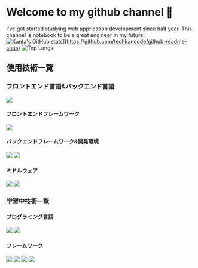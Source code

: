 # Welcome to my github channel 👋
I've got started studying web apprication development since half year. This channel is notebook to be a great engineer in my future!
![Kanta's GitHub stats](https://github-readme-stats.vercel.app/api?username=techkancode&theme=vue-dark&show_icons=true)](https://github.com/techkancode/github-readme-stats)
![Top Langs](https://github-readme-stats.vercel.app/api/top-langs/?username=techkancode&layout=compact)

## 使用技術一覧

<!-- シールド一覧 -->
### フロントエンド言語&バックエンド言語
<p style="display: inline">
  <img src="https://img.shields.io/badge/-javascript-F7DF1E?style=for-the-badge&logo=javascript&logoColor=61DAFB">
</p>

#### フロントエンドフレームワーク
<p style="display: inline">
  <!-- フロントエンドのフレームワーク一覧 -->
  <img src="https://img.shields.io/badge/-React-20232A?style=for-the-badge&logo=react&logoColor=61DAFB">
</p>

#### バックエンドフレームワーク&開発環境
<p style="display: inline">
  <!-- バックエンドのフレームワーク一覧 -->
  <img src="https://img.shields.io/badge/-express-000000.svg?logo=express&style=for-the-badge">
  <img src="https://img.shields.io/badge/-Node.js-000000.svg?logo=node.js&style=for-the-badge">
</p>

#### ミドルウェア
<p style="display: inline">
  <!-- ミドルウェア一覧 -->
  <img src="https://img.shields.io/badge/-mongodb-47A248.svg?logo=mongodb&style=for-the-badge">
  <img src="https://img.shields.io/badge/-mongoose-880000.svg?logo=mongoose&style=for-the-badge">
</p>

### 学習中技術一覧

<!-- シールド一覧 -->
#### プログラミング言語
<p style="display: inline">
  <!-- フロントエンドのフレームワーク一覧 -->
  <img src="https://img.shields.io/badge/-typescript-3178C6?style=for-the-badge&logo=typescript&logoColor=61DAFB">
  <img src="https://img.shields.io/badge/-TailwindCSS-000000.svg?logo=tailwindcss&style=for-the-badge">
</p>

#### フレームワーク
<p style="display: inline">
  <!-- フロントエンド一覧 -->
  <img src="https://img.shields.io/badge/-Next.js-000000.svg?logo=next.js&style=for-the-badge">
  <!-- バックエンド一覧 -->
  <img src="https://img.shields.io/badge/-prisma-2D3748.svg?logo=prisma&style=for-the-badge">
  <img src="https://img.shields.io/badge/-rubyonrails-D30001.svg?logo=rubyonrails&style=for-the-badge">
  <!-- ミドルウェア一覧 -->
  <img src="https://img.shields.io/badge/-supabase-3FCF8E.svg?logo=supabase&style=for-the-badge">
</p>


